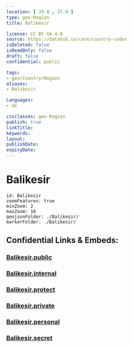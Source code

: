 ```yaml
---
location: [ 39.8 , 27.9 ] 
type: geo-Region
title: Balikesir

license: CC BY-SA 4.0
source: https://datahub.io/core/country-codes
isDeleted: false
isReadOnly: false
draft: false
confidential: public

tags:
- geo/Country/Region
aliases:
- Balikesir

Languages:
- de

cssclasses: geo-Region
publish: true
linkTitle: 
keywords: 
layout: 
publishDate: 
expiryDate: 
---
```


# Balikesir

```leaflet
id: Balikesir
zoomFeatures: true 
minZoom: 2 
maxZoom: 18
geojsonFolder: ./Balikesir/
markerFolder: ./Balikesir/
```


## Confidential Links & Embeds: 

### [Balikesir.public](/_public/\Earth\Continent\Europe\Europe~East\Turkey\Provinces~TurkeyBalikesir.public.md) 

### [Balikesir.internal](/_internal/\Earth\Continent\Europe\Europe~East\Turkey\Provinces~TurkeyBalikesir.internal.md) 

### [Balikesir.protect](/_protect/\Earth\Continent\Europe\Europe~East\Turkey\Provinces~TurkeyBalikesir.protect.md) 

### [Balikesir.private](/_private/\Earth\Continent\Europe\Europe~East\Turkey\Provinces~TurkeyBalikesir.private.md) 

### [Balikesir.personal](/_personal/\Earth\Continent\Europe\Europe~East\Turkey\Provinces~TurkeyBalikesir.personal.md) 

### [Balikesir.secret](/_secret/\Earth\Continent\Europe\Europe~East\Turkey\Provinces~TurkeyBalikesir.secret.md)

